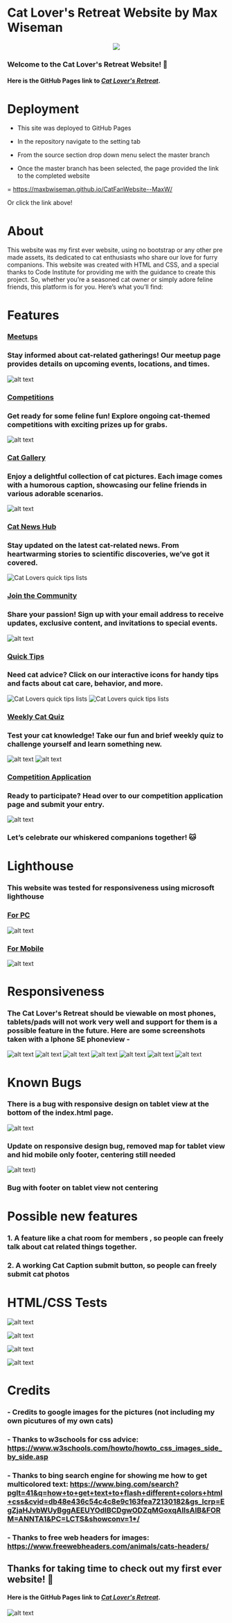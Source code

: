 # Cat Lover's Retreat Website by Max Wiseman

<p align="center">
    <!--     You can add your logo in the _src_ below -->
    <img src="assets/images/catfansitereadmebanner.png" />
</p>


### Welcome to the Cat Lover's Retreat Website! 🐾

#### Here is the GitHub Pages link to *[Cat Lover's Retreat](https://maxbwiseman.github.io/CatFanWebsite--MaxW/)*.

# Deployment

- This site was deployed to GitHub Pages

- In the repository navigate to the setting tab

- From the source section drop down menu select the master branch

- Once the master branch has been selected, the page provided the link to the completed website

= https://maxbwiseman.github.io/CatFanWebsite--MaxW/

Or click the link above!


# About
This website was my first ever website, using no bootstrap or any other pre made assets, its dedicated to cat enthusiasts who share our love for furry companions. This website was created with HTML and CSS, and a special thanks to Code Institute for providing me with the guidance to create this project. So, whether you’re a seasoned cat owner or simply adore feline friends, this platform is for you. Here’s what you’ll find:


# Features

### <u>Meetups</u>
### Stay informed about cat-related gatherings! Our meetup page provides details on upcoming events, locations, and times.
![alt text](assets/images/catmeetupspic.png)
### <u>Competitions</u>
### Get ready for some feline fun! Explore ongoing cat-themed competitions with exciting prizes up for grabs.
![alt text](assets/images/catcompic.png)
### <u>Cat Gallery</u>
### Enjoy a delightful collection of cat pictures. Each image comes with a humorous caption, showcasing our feline friends in various adorable scenarios.
![alt text](assets/images/catgallerypic.png)
### <u>Cat News Hub</u>
### Stay updated on the latest cat-related news. From heartwarming stories to scientific discoveries, we’ve got it covered.
![Cat Lovers quick tips lists](assets/images/catnews.png)
### <u>Join the Community</u>
### Share your passion! Sign up with your email address to receive updates, exclusive content, and invitations to special events.
![alt text](assets/images/joincommunity.png)
### <u>Quick Tips</u>
### Need cat advice? Click on our interactive icons for handy tips and facts about cat care, behavior, and more.
![Cat Lovers quick tips lists](assets/images/catclubpic2.png)
![Cat Lovers quick tips lists](assets/images/editedquicktips.png)
### <u>Weekly Cat Quiz</u>
### Test your cat knowledge! Take our fun and brief weekly quiz to challenge yourself and learn something new.
![alt text](assets/images/catquizpic1.png)
![alt text](assets/images/catquizpic2.png)
### <u>Competition Application</u>
### Ready to participate? Head over to our competition application page and submit your entry.
![alt text](assets/images/compform.png)

### Let’s celebrate our whiskered companions together! 🐱




# Lighthouse

### This website was tested for responsiveness using microsoft lighthouse

### <u>For PC</u>

![alt text](assets/images/catclublighthouse.png)

### <u>For Mobile</u>

![alt text](assets/images/catclubmobilelighthouse.png)


# Responsiveness

### The Cat Lover's Retreat should be viewable on most phones, tablets/pads will not work very well and support for them is a possible feature in the future. Here are some screenshots taken with a Iphone SE phoneview - 

![alt text](assets/images/ccmobile1.png)
![alt text](assets/images/ccmobile2.png)
![alt text](assets/images/ssmobile3.png)
![alt text](assets/images/ssmobile4.png)
![alt text](assets/images/ssmobile6.png)
![alt text](assets/images/ssmobile7.png)
![alt text](assets/images/ssmobile5.png)


# Known Bugs
### There is a bug with responsive design on tablet view at the bottom of the index.html page. 
![alt text](assets/images/knownbug.png)

### Update on responsive design bug, removed map for tablet view and hid mobile only footer, centering still needed
![alt text](assets/images/knownbug.png))

### Bug with footer on tablet view not centering

# Possible new features

### 1. A feature like a chat room for members , so people can freely talk about cat related things together.
### 2. A working Cat Caption submit button, so people can freely submit cat photos


# HTML/CSS Tests

![alt text](assets/images/indexhtmltest.png)

![alt text](assets/images/htmlcheckquestionair.png)

![alt text](assets/images/htmlcheckmeetups.png)

![alt text](assets/images/cssvalidator.png)


# Credits

### - Credits to google images for the pictures (not including my own picutures of my own cats)

### - Thanks to w3schools for css advice: https://www.w3schools.com/howto/howto_css_images_side_by_side.asp

### - Thanks to bing search engine for showing me how to get multicolored text: https://www.bing.com/search?pglt=41&q=how+to+get+text+to+flash+different+colors+html+css&cvid=db48e436c54c4c8e9c163fea72130182&gs_lcrp=EgZjaHJvbWUyBggAEEUYOdIBCDgwODZqMGoxqAIIsAIB&FORM=ANNTA1&PC=LCTS&showconv=1*/ 

### - Thanks to free web headers for images: https://www.freewebheaders.com/animals/cats-headers/

## Thanks for taking time to check out my first ever website! 🐾

#### Here is the GitHub Pages link to *[Cat Lover's Retreat](https://maxbwiseman.github.io/CatFanWebsite--MaxW/)*.

![alt text](assets/images/editedcatcoder.png)
